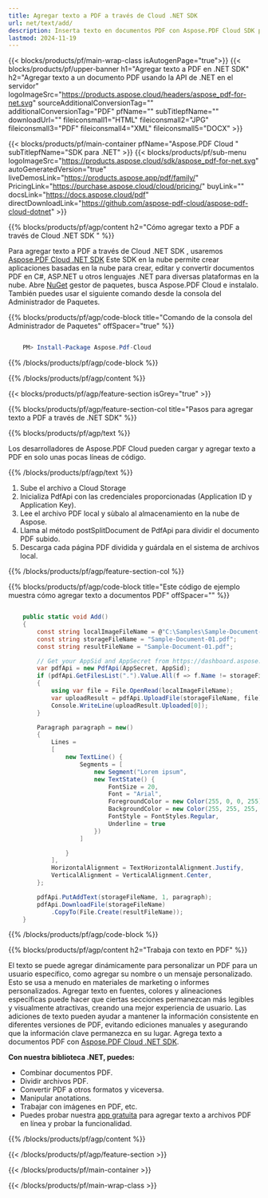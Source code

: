 ```yaml
---
title: Agregar texto a PDF a través de Cloud .NET SDK
url: net/text/add/
description: Inserta texto en documentos PDF con Aspose.PDF Cloud SDK para .NET. Automatiza fácilmente la edición de contenido.
lastmod: 2024-11-19
---
```


{{< blocks/products/pf/main-wrap-class isAutogenPage="true">}}
{{< blocks/products/pf/upper-banner h1="Agregar texto a PDF en .NET SDK" h2="Agregar texto a un documento PDF usando la API de .NET en el servidor" logoImageSrc="https://products.aspose.cloud/headers/aspose_pdf-for-net.svg" sourceAdditionalConversionTag="" additionalConversionTag="PDF" pfName="" subTitlepfName="" downloadUrl="" fileiconsmall1="HTML" fileiconsmall2="JPG" fileiconsmall3="PDF" fileiconsmall4="XML" fileiconsmall5="DOCX" >}}

{{< blocks/products/pf/main-container pfName="Aspose.PDF Cloud " subTitlepfName="SDK para .NET" >}}
{{< blocks/products/pf/sub-menu logoImageSrc="https://products.aspose.cloud/sdk/aspose_pdf-for-net.svg"
autoGeneratedVersion="true"
liveDemosLink="https://products.aspose.app/pdf/family/" PricingLink="https://purchase.aspose.cloud/cloud/pricing/" buyLink="" docsLink="https://docs.aspose.cloud/pdf"  directDownloadLink="https://github.com/aspose-pdf-cloud/aspose-pdf-cloud-dotnet" >}}

{{% blocks/products/pf/agp/content h2="Cómo agregar texto a PDF a través de Cloud .NET SDK " %}}

Para agregar texto a PDF a través de Cloud .NET SDK , usaremos
[Aspose.PDF Cloud .NET SDK](https://products.aspose.cloud/pdf/net/)
Este SDK en la nube permite crear aplicaciones basadas en la nube para crear, editar y convertir documentos PDF en C#, ASP.NET u otros lenguajes .NET para diversas plataformas en la nube. Abre
[NuGet](https://www.nuget.org/packages/Aspose.Pdf-Cloud)
gestor de paquetes, busca
Aspose.PDF Cloud
e instalalo. También puedes usar el siguiente comando desde la consola del Administrador de Paquetes.

{{% blocks/products/pf/agp/code-block title="Comando de la consola del Administrador de Paquetes" offSpacer="true" %}}

```powershell

    PM> Install-Package Aspose.Pdf-Cloud

```

{{% /blocks/products/pf/agp/code-block %}}

{{% /blocks/products/pf/agp/content %}}

{{< blocks/products/pf/agp/feature-section isGrey="true" >}}

{{% blocks/products/pf/agp/feature-section-col title="Pasos para agregar texto a PDF a través de .NET SDK" %}}

{{% blocks/products/pf/agp/text %}}

Los desarrolladores de Aspose.PDF Cloud pueden cargar y agregar texto a PDF en solo unas pocas líneas de código.

{{% /blocks/products/pf/agp/text %}}

1. Sube el archivo a Cloud Storage
1. Inicializa PdfApi con las credenciales proporcionadas (Application ID y Application Key).
1. Lee el archivo PDF local y sùbalo al almacenamiento en la nube de Aspose.
1. Llama al método postSplitDocument de PdfApi para dividir el documento PDF subido.
1. Descarga cada página PDF dividida y guárdala en el sistema de archivos local.

{{% /blocks/products/pf/agp/feature-section-col %}}



{{% blocks/products/pf/agp/code-block title="Este código de ejemplo muestra cómo agregar texto a documentos PDF" offSpacer="" %}}

```cs

    public static void Add()
    {
        const string localImageFileName = @"C:\Samples\Sample-Document-01.pdf";
        const string storageFileName = "Sample-Document-01.pdf";
        const string resultFileName = "Sample-Document-01.pdf";

        // Get your AppSid and AppSecret from https://dashboard.aspose.cloud (free registration required).
        var pdfApi = new PdfApi(AppSecret, AppSid);
        if (pdfApi.GetFilesList(".").Value.All(f => f.Name != storageFileName))
        {
            using var file = File.OpenRead(localImageFileName);
            var uploadResult = pdfApi.UploadFile(storageFileName, file);
            Console.WriteLine(uploadResult.Uploaded[0]);
        }

        Paragraph paragraph = new()
        {
            Lines =
            [
                new TextLine() {
                    Segments = [
                        new Segment("Lorem ipsum",
                        new TextState() {
                            FontSize = 20,
                            Font = "Arial",
                            ForegroundColor = new Color(255, 0, 0, 255),
                            BackgroundColor = new Color(255, 255, 255, 0),
                            FontStyle = FontStyles.Regular,
                            Underline = true
                        })
                    ]

                }
            ],
            HorizontalAlignment = TextHorizontalAlignment.Justify,
            VerticalAlignment = VerticalAlignment.Center,
        };

        pdfApi.PutAddText(storageFileName, 1, paragraph);
        pdfApi.DownloadFile(storageFileName)
            .CopyTo(File.Create(resultFileName));
    }
```

{{% /blocks/products/pf/agp/code-block %}}

{{% blocks/products/pf/agp/content h2="Trabaja con texto en PDF" %}}

El texto se puede agregar dinámicamente para personalizar un PDF para un usuario específico, como agregar su nombre o un mensaje personalizado. Esto se usa a menudo en materiales de marketing o informes personalizados. Agregar texto en fuentes, colores y alineaciones específicas puede hacer que ciertas secciones permanezcan más legibles y visualmente atractivas, creando una mejor experiencia de usuario. Las adiciones de texto pueden ayudar a mantener la información consistente en diferentes versiones de PDF, evitando ediciones manuales y asegurando que la información clave permanezca en su lugar.
Agrega texto a documentos PDF con [Aspose.PDF Cloud .NET SDK](https://products.aspose.cloud/pdf/net/).

**Con nuestra biblioteca .NET, puedes:**

+ Combinar documentos PDF.
+ Dividir archivos PDF.
+ Convertir PDF a otros formatos y viceversa.
+ Manipular anotations.
+ Trabajar con imágenes en PDF, etc.
+ Puedes probar nuestra [app gratuita](https://products.aspose.app/pdf/editor) para agregar texto a archivos PDF en línea y probar la funcionalidad.

{{% /blocks/products/pf/agp/content %}}

{{< /blocks/products/pf/agp/feature-section >}}

{{< /blocks/products/pf/main-container >}}

{{< /blocks/products/pf/main-wrap-class >}}

